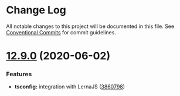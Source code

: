 # Change Log

All notable changes to this project will be documented in this file.
See [Conventional Commits](https://conventionalcommits.org) for commit guidelines.

# [12.9.0](https://github.com/Angular-RU/angular-ru-sdk/compare/v12.8.0...v12.9.0) (2020-06-02)


### Features

* **tsconfig:** integration with LernaJS ([3860798](https://github.com/Angular-RU/angular-ru-sdk/commit/38607984140fe25784d55b4dbf94b7c93aa66ea4))
